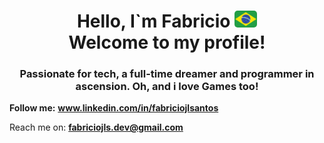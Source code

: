 <h1 align="center">Hello, I`m Fabricio <img src="br.png" width="36px" style="border-radius: 5px"> <br> Welcome to my profile!</h1>
<h3 align="center">Passionate for tech, a full-time dreamer and programmer in ascension. Oh, and i love Games too!</h3>

**Follow me:**
**www.linkedin.com/in/fabriciojlsantos**

Reach me on: **fabriciojls.dev@gmail.com**

